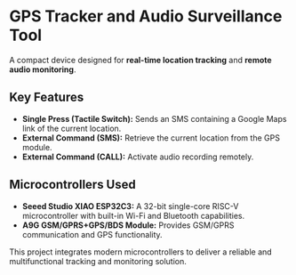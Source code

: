 # GPS Tracker and Audio Surveillance Tool

A compact device designed for **real-time location tracking** and **remote audio monitoring**. 

## Key Features
- **Single Press (Tactile Switch):** Sends an SMS containing a Google Maps link of the current location.  
- **External Command (SMS):** Retrieve the current location from the GPS module.  
- **External Command (CALL):** Activate audio recording remotely.

## Microcontrollers Used
- **Seeed Studio XIAO ESP32C3:** A 32-bit single-core RISC-V microcontroller with built-in Wi-Fi and Bluetooth capabilities.  
- **A9G GSM/GPRS+GPS/BDS Module:** Provides GSM/GPRS communication and GPS functionality.  

This project integrates modern microcontrollers to deliver a reliable and multifunctional tracking and monitoring solution.
